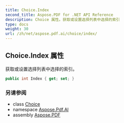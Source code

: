```yaml
---
title: Choice.Index
second_title: Aspose.PDF for .NET API Reference
description: Choice 属性。获取或设置选择列表中选择的索引
type: docs
weight: 30
url: /zh/net/aspose.pdf.ai/choice/index/
---
```

## Choice.Index 属性

获取或设置选择列表中选择的索引。

```csharp
public int Index { get; set; }
```

### 另请参阅

* class [Choice](../)
* namespace [Aspose.Pdf.AI](../../../aspose.pdf.ai/)
* assembly [Aspose.PDF](../../../)